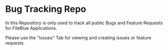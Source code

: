 # Bug Tracking Repo
In this Repository is only used to track all public Bugs and Feature Requests for FileBlue Applications.

Please use the "Issues" Tab for viewing and creating issues or feature requests.
